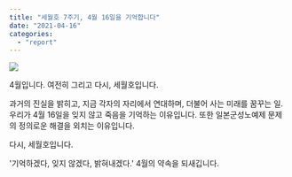 ```yaml
---
title: "세월호 7주기, 4월 16일을 기억합니다"
date: "2021-04-16"
categories: 
  - "report"
---
```


![](https://r2.womenandwar.net/2021/04/photo_2021-04-16_09-07-10-1024x1024.jpg)

4월입니다. 여전히 그리고 다시, 세월호입니다.

과거의 진실을 밝히고, 지금 각자의 자리에서 연대하며, 더불어 사는 미래를 꿈꾸는 일. 우리가 4월 16일을 잊지 않고 죽음을 기억하는 이유입니다. 또한 일본군성노예제 문제의 정의로운 해결을 외치는 이유입니다.

다시, 세월호입니다.

'기억하겠다, 잊지 않겠다, 밝혀내겠다.' 4월의 약속을 되새깁니다.
